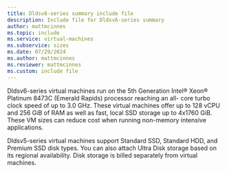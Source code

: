 ```yaml
---
title: Dldsv6-series summary include file
description: Include file for Dldsv6-series summary
author: mattmcinnes
ms.topic: include
ms.service: virtual-machines
ms.subservice: sizes
ms.date: 07/29/2024
ms.author: mattmcinnes
ms.reviewer: mattmcinnes
ms.custom: include file
---
```

Dldsv6-series virtual machines run on the 5th Generation Intel® Xeon® Platinum 8473C (Emerald Rapids) processor reaching an all- core turbo clock speed of up to 3.0 GHz. These virtual machines offer up to 128 vCPU and 256 GiB of RAM as well as fast, local SSD storage up to 4x1760 GiB. These VM sizes can reduce cost when running non-memory intensive applications.

Dldsv5-series virtual machines support Standard SSD, Standard HDD, and Premium SSD disk types. You can also attach Ultra Disk storage based on its regional availability. Disk storage is billed separately from virtual machines.

